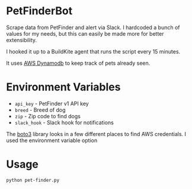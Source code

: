 # PetFinderBot
Scrape data from PetFinder and alert via Slack.
I hardcoded a bunch of values for my needs, but this can easily be made more for better extensibility.

I hooked it up to a BuildKite agent that runs the script every 15 minutes.

It uses [AWS Dynamodb](https://aws.amazon.com/dynamodb/) to keep track of pets already seen. 
# Environment Variables
* `api_key` - PetFinder v1 API key
* `breed` - Breed of dog
* `zip` - Zip code to find dogs
* `slack_hook` - Slack hook for notifications

The [boto3](https://boto3.amazonaws.com/v1/documentation/api/latest/guide/quickstart.html#configuration) library
looks in a few different places to find AWS credentials. I used the environment variable option  


# Usage
`python pet-finder.py`
